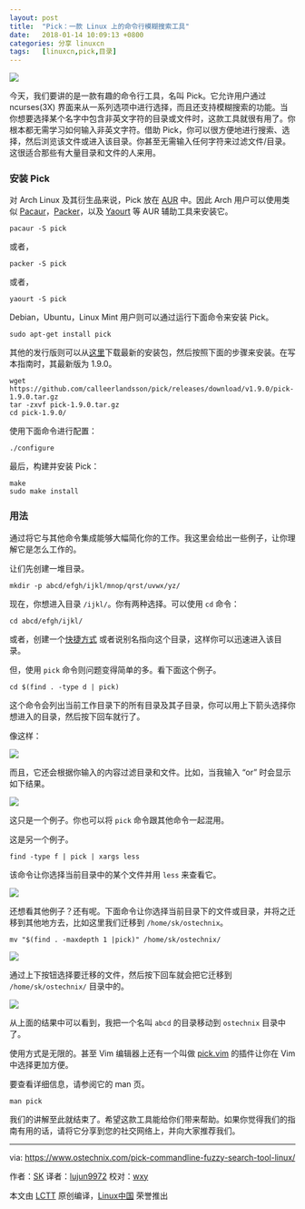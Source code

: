 ```yaml
---
layout: post
title:	"Pick：一款 Linux 上的命令行模糊搜索工具"
date:	2018-01-14 10:09:13 +0800 
categories:	分享 linuxcn 
tags:	[linuxcn,pick,目录]
---
```



![](/Asserts/Images//attachment/album/201801/14/100917lirjxhkgblzk8ggr.jpg)


今天，我们要讲的是一款有趣的命令行工具，名叫 Pick。它允许用户通过 ncurses(3X) 界面来从一系列选项中进行选择，而且还支持模糊搜索的功能。当你想要选择某个名字中包含非英文字符的目录或文件时，这款工具就很有用了。你根本都无需学习如何输入非英文字符。借助 Pick，你可以很方便地进行搜索、选择，然后浏览该文件或进入该目录。你甚至无需输入任何字符来过滤文件/目录。这很适合那些有大量目录和文件的人来用。


### 安装 Pick


对 Arch Linux 及其衍生品来说，Pick 放在 [AUR](https://aur.archlinux.org/packages/pick/) 中。因此 Arch 用户可以使用类似 [Pacaur](https://www.ostechnix.com/install-pacaur-arch-linux/)，[Packer](https://www.ostechnix.com/install-packer-arch-linux-2/)，以及 [Yaourt](https://www.ostechnix.com/install-yaourt-arch-linux/) 等 AUR 辅助工具来安装它。



```
pacaur -S pick

```

或者，



```
packer -S pick

```

或者，



```
yaourt -S pick

```

Debian，Ubuntu，Linux Mint 用户则可以通过运行下面命令来安装 Pick。



```
sudo apt-get install pick

```

其他的发行版则可以从[这里](https://github.com/calleerlandsson/pick/releases/)下载最新的安装包，然后按照下面的步骤来安装。在写本指南时，其最新版为 1.9.0。



```
wget https://github.com/calleerlandsson/pick/releases/download/v1.9.0/pick-1.9.0.tar.gz
tar -zxvf pick-1.9.0.tar.gz
cd pick-1.9.0/

```

使用下面命令进行配置：



```
./configure

```

最后，构建并安装 Pick：



```
make
sudo make install

```

### 用法


通过将它与其他命令集成能够大幅简化你的工作。我这里会给出一些例子，让你理解它是怎么工作的。


让们先创建一堆目录。



```
mkdir -p abcd/efgh/ijkl/mnop/qrst/uvwx/yz/

```

现在，你想进入目录 `/ijkl/`。你有两种选择。可以使用 `cd` 命令：



```
cd abcd/efgh/ijkl/

```

或者，创建一个[快捷方式](https://www.ostechnix.com/create-shortcuts-frequently-used-directories-shell/) 或者说别名指向这个目录，这样你可以迅速进入该目录。


但，使用 `pick` 命令则问题变得简单的多。看下面这个例子。



```
cd $(find . -type d | pick)

```

这个命令会列出当前工作目录下的所有目录及其子目录，你可以用上下箭头选择你想进入的目录，然后按下回车就行了。


像这样：


![](/Asserts/Images//attachment/album/201801/14/100918cickzh29hzi0dh5j.png)


而且，它还会根据你输入的内容过滤目录和文件。比如，当我输入 “or” 时会显示如下结果。


![](/Asserts/Images//attachment/album/201801/14/100919hmln3jlmsml4y84y.png)


这只是一个例子。你也可以将 `pick` 命令跟其他命令一起混用。


这是另一个例子。



```
find -type f | pick | xargs less

```

该命令让你选择当前目录中的某个文件并用 `less` 来查看它。


![](/Asserts/Images//attachment/album/201801/14/100920f1lzxbvbc11fvgfb.png)


还想看其他例子？还有呢。下面命令让你选择当前目录下的文件或目录，并将之迁移到其他地方去，比如这里我们迁移到 `/home/sk/ostechnix`。



```
mv "$(find . -maxdepth 1 |pick)" /home/sk/ostechnix/

```

![](/Asserts/Images//attachment/album/201801/14/100921zgy1kmsqdkk44c33.png)


通过上下按钮选择要迁移的文件，然后按下回车就会把它迁移到 `/home/sk/ostechnix/` 目录中的。


![](/Asserts/Images//attachment/album/201801/14/100921e6zi3pej3pteev7t.png)


从上面的结果中可以看到，我把一个名叫 `abcd` 的目录移动到 `ostechnix` 目录中了。


使用方式是无限的。甚至 Vim 编辑器上还有一个叫做 [pick.vim](https://github.com/calleerlandsson/pick.vim/) 的插件让你在 Vim 中选择更加方便。


要查看详细信息，请参阅它的 man 页。



```
man pick

```

我们的讲解至此就结束了。希望这款工具能给你们带来帮助。如果你觉得我们的指南有用的话，请将它分享到您的社交网络上，并向大家推荐我们。




---


via: <https://www.ostechnix.com/pick-commandline-fuzzy-search-tool-linux/>


作者：[SK](https://www.ostechnix.com/author/sk/) 译者：[lujun9972](https://github.com/lujun9972) 校对：[wxy](https://github.com/wxy)


本文由 [LCTT](https://github.com/LCTT/TranslateProject) 原创编译，[Linux中国](https://linux.cn/) 荣誉推出
